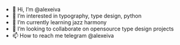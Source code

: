 - 👋 Hi, I’m @alexeiva
- 👀 I’m interested in typography, type design, python
- 🌱 I’m currently learning jazz harmony
- 💞️ I’m looking to collaborate on opensource type design projects
- 📫 How to reach me telegram @alexeiva

<!---
alexeiva/alexeiva is a ✨ special ✨ repository because its `README.md` (this file) appears on your GitHub profile.
You can click the Preview link to take a look at your changes.
--->

